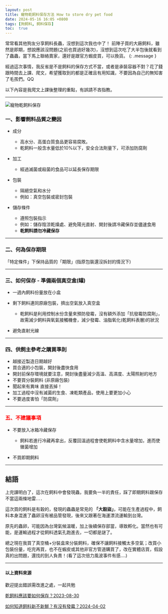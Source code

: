 ```yaml
---
layout: post
title: 寵物乾飼料保存方法 How to store dry pet food
date: 2024-05-16 16:05 +0800
tags: [狗飼料, 飼料保存]
toc:  true
---
```


常常看其他狗友分享飼料長蟲，沒想到這次我也中了！
前陣子買的大廠飼料，雖然是即期，想說應該沒問題(之前也買過好幾次)，沒想到這次吃了大半包後就看到了蟲蟲，當下馬上聯絡賣家，還好是跟官方蝦皮買，可以換貨。
{: .message }

經過這次事情，我反省是不是飼料的保存方式不當，或者是承裝容器不對？花了錢跟時間去上課、爬文，希望獲取到的都是正確且有用知識，不要因為自己的無知害了毛孩們。QQ


以下內容是我爬文上課後整理的重點，有誤請不吝指教。

---
![](https://lh3.googleusercontent.com/pw/AP1GczMR2esA7WylIDOjqpcLUuwKqCST3TkdkQ3lwxmVf08g0soGgYskvKlM9lQREAhLU9D-kDaTv7t1aohYoJw_gESNZeZ7k5E8bbPwMbTOEWOhr2oCO6B5ZJjHuZpS2Z2c5mWQSWjWYNhzYuaCH2i3YLJEsg=w400-h400-s-no-gm?authuser=0 "寵物乾飼料保存")

### 一、影響飼料品質之變因

- 成分
  + 高水分、高蛋白質食品更容易腐敗。
  - 乾飼料一般含水量低於10%以下，安全合法劑量下，可添加防腐劑
- 加工
  + 經過滅菌或殺菌的食品可以延長保存期限

- 包裝
  + 隔絕空氣和水分
  + 例如：真空包裝或密封包裝

- 儲存條件
  + 遵照包裝指示
  + 例如：儲存陰涼乾燥處、避免陽光直射、開封後請冷藏保存並儘速食用 
  - **乾飼料請勿冷藏保存**

---

### 二、何為保存期限
「特定條件」下保持品質的「期限」(指原包裝還沒拆封的情況下)

---

### 三、如何保存 - 準備兩個真空盒(罐)
 - 一週內飼料份量放在小盒

 - 剩下飼料連同原廠包裝，擠出空氣放入真空盒
   + 乾飼料是利用控制水份含量來預防發霉，沒有額外添加「抗發霉防腐劑」，故需減少飼料與氧氣接觸機會，減少發霉、油脂氧化(乾飼料表層)的狀況
 - 避免直射光線

 ---

### 四、供飼主參考之購買準則
 - 越接近製造日期越好
 - 買合適的小包裝，開封後盡快食用
 - 開封前保存環境就要注意，開封後盡量減少高溫、高濕度、太陽照射的地方
 - 不要買分裝飼料 (非原廠包裝)
 - 聞起來有異味 直接丟掉！
 - 加工過程中沒有滅菌的生食、凍乾類產品，使用上要更加小心
 - 不要過度害怕「防腐劑」

 ---

### <font color=red>**五、不建議事項**</font>
 - 不要放入冰箱冷藏保存
   + 飼料若進行冷藏再拿出，反覆回溫過程會使乾飼料中含水量增加，進而使黴菌增加

 - 不買即期飼料

---
## 結語

上完課明白了，這次在飼料中會發現蟲，我要負一半的責任，踩了即期飼料跟保存不當這兩條地雷．．．


這次買的飼料是有穀的，發現的蟲蟲是常見的 **「大穀盜」**，可能在生產過程中，飼料本身混進了蟲卵沒有被品管發現，後來又跟著在海運漂流運輸到台灣。  

原先的蟲卵，可能因為台灣氣候溫暖，加上後續保存部當，導致孵化。當然也有可能，是運輸過程才從飼料透氣孔跑進去，一切都是謎了。

總之現在我買了真空桶+分裝盒來分裝飼料，確保不讓飼料接觸太多空氣；改買小包裝份量，吃完再買，也不在蝦皮或其他非官方管道購買了，改在實體店買，假設真的出問題，還找的到人負責！(看了這次倍力風波事件有感....)






---

#### 以上資料來源
歡迎提出錯誤需改進之處，一起共勉

[乾飼料應該要如何保存？2023-08-30](https://www.pet-pulse.com/pet-article-post.php?id=215)

[如何知道飼料新不新鮮？有沒有發霉？2024-04-02](https://www.pet-pulse.com/pet-article-post.php?id=326)

